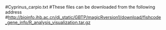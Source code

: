 #Cyprinus_carpio.txt
#These files can be downloaded from the following address
#http://bioinfo.ihb.ac.cn/dj_static/GBTP/magicRversion1/download/fishcode_gene_info/R_analysis_visualization.tar.gz

